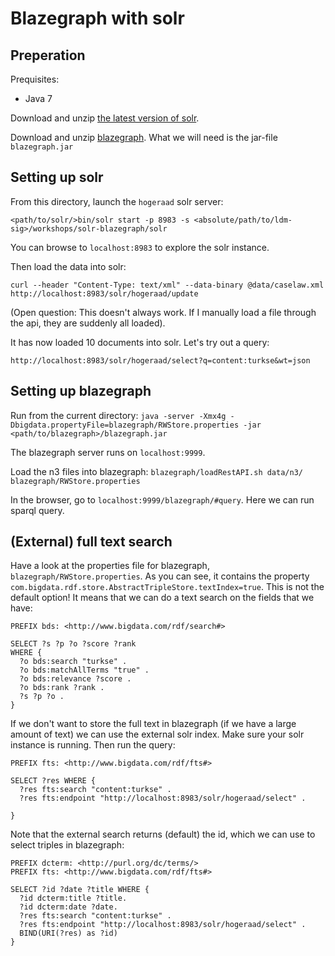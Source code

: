 # Blazegraph with solr

## Preperation
Prequisites:
* Java 7

Download and unzip [the latest version of solr](http://www.apache.org/dyn/closer.lua/lucene/solr/6.4.1).

Download and unzip [blazegraph](https://www.blazegraph.com/download/). What we will need is the jar-file `blazegraph.jar`


## Setting up solr
From this directory, launch the `hogeraad` solr server:

`<path/to/solr/>bin/solr start -p 8983 -s <absolute/path/to/ldm-sig>/workshops/solr-blazegraph/solr`

You can browse to `localhost:8983` to explore the solr instance.

Then load the data into solr:

`curl --header "Content-Type: text/xml" --data-binary @data/caselaw.xml http://localhost:8983/solr/hogeraad/update`

(Open question: This doesn't always work. If I manually load a file through the api, they are suddenly all loaded).

It has now loaded 10 documents into solr. Let's try out a query:

`http://localhost:8983/solr/hogeraad/select?q=content:turkse&wt=json`

## Setting up blazegraph
Run from the current directory:
`java -server -Xmx4g -Dbigdata.propertyFile=blazegraph/RWStore.properties -jar <path/to/blazegraph>/blazegraph.jar `

The blazegraph server runs on `localhost:9999`.

Load the n3 files into blazegraph:
`blazegraph/loadRestAPI.sh data/n3/ blazegraph/RWStore.properties`


In the browser, go to `localhost:9999/blazegraph/#query`. Here we can run sparql query.

## (External) full text search
Have a look at the properties file for blazegraph, `blazegraph/RWStore.properties`. As you can see, it contains the property `com.bigdata.rdf.store.AbstractTripleStore.textIndex=true`. This is not the default option! It means that we can do a text search on the fields that we have:

```
PREFIX bds: <http://www.bigdata.com/rdf/search#>

SELECT ?s ?p ?o ?score ?rank
WHERE {
  ?o bds:search "turkse" .
  ?o bds:matchAllTerms "true" .
  ?o bds:relevance ?score .
  ?o bds:rank ?rank .
  ?s ?p ?o .
}
```

If we don't want to store the full text in blazegraph (if we have a large amount of text) we can use the external solr index. Make sure your solr instance is running. Then run the query:
```
PREFIX fts: <http://www.bigdata.com/rdf/fts#>

SELECT ?res WHERE {
  ?res fts:search "content:turkse" .
  ?res fts:endpoint "http://localhost:8983/solr/hogeraad/select" .
  
}
```

Note that the external search returns (default) the id, which we can use to select triples in blazegraph:
```
PREFIX dcterm: <http://purl.org/dc/terms/>
PREFIX fts: <http://www.bigdata.com/rdf/fts#>

SELECT ?id ?date ?title WHERE {
  ?id dcterm:title ?title.
  ?id dcterm:date ?date.
  ?res fts:search "content:turkse" .
  ?res fts:endpoint "http://localhost:8983/solr/hogeraad/select" .
  BIND(URI(?res) as ?id)
}
```

